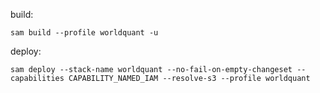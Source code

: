 build:
```
sam build --profile worldquant -u
```

deploy:
```
sam deploy --stack-name worldquant --no-fail-on-empty-changeset --capabilities CAPABILITY_NAMED_IAM --resolve-s3 --profile worldquant
```